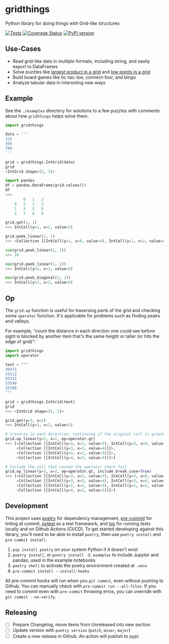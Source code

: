 # gridthings
Python library for doing things with Grid-like structures

[![Tests](https://github.com/kafonek/gridthings/actions/workflows/run-tests.yaml/badge.svg)](https://github.com/kafonek/gridthings/actions/workflows/run-tests.yaml) [![Coverage Status](https://coveralls.io/repos/github/kafonek/gridthings/badge.svg?branch=main)](https://coveralls.io/github/kafonek/gridthings?branch=main) [![PyPI version](https://badge.fury.io/py/gridthings.svg)](https://badge.fury.io/py/gridthings)

## Use-Cases

 - Read grid-like data in multiple formats, including string, and easily export to DataFrames
 - Solve puzzles like [largest product in a grid](https://projecteuler.net/problem=11) and [low points in a grid](https://adventofcode.com/2021/day/9)
 - Build board games like tic-tac-toe, connect-four, and bingo
 - Analyze tabular data in interesting new ways

## Example

See the `./examples` directory for solutions to a few puzzles with comments about how `gridthings` helps solve them.

```python
import gridthings

data = '''
123
456
789
'''

grid = gridthings.IntGrid(data)
grid
<IntGrid shape=(3, 3)>

import pandas
df = pandas.DataFrame(grid.values())
df
>>>
        0	1	2
    0	1	2	3
    1	4	5	6
    2	7	8	9

grid.get(1, 1)
>>> IntCell(y=1, x=1, value=5)

grid.peek_linear(1, 1)
>>> <Collection [[IntCell(y=1, x=0, value=4), IntCell(y=1, x=2, value=6), IntCell(y=0, x=1, value=2), IntCell(y=2, x=1, value=8)]]>

sum(grid.peek_linear(1, 1))
>>> 20

max(grid.peek_linear(1, 1))
>>> IntCell(y=2, x=1, value=8)

max(grid.peek_diagonal(1, 1))
>>> IntCell(y=2, x=2, value=9)
```

## Op

The `grid.op` function is useful for traversing parts of the grid and checking some `operator` function. It's applicable for problems such as finding peaks and valleys.

For example, "count the distance in each direction one could see before sight is blocked by another item that's the same height or taller (or hits the edge of grid)":

```python
import gridthings
import operator

text = """
30373
25512
65332
33549
35390
"""

grid = gridthings.IntGrid(text)
grid
>>> <IntGrid shape=(5, 5)>

grid.get(y=3, x=2)
>>> IntCell(y=3, x=2, value=5)

# traverse in each direction, continuing if the original cell is greater value than the next cell
grid.op_linear(y=3, x=2, op=operator.gt)
>>> [<Collection [[IntCell(y=3, x=1, value=3), IntCell(y=3, x=0, value=3)]]>,
     <Collection [[IntCell(y=3, x=3, value=4)]]>,
     <Collection [[IntCell(y=2, x=2, value=3)]]>,
     <Collection [[IntCell(y=4, x=2, value=3)]]>]

# Include the cell that caused the operator check fail
grid.op_linear(y=3, x=2, op=operator.gt, include_break_case=True)
>>> [<Collection [[IntCell(y=3, x=1, value=3), IntCell(y=3, x=0, value=3)]]>,
     <Collection [[IntCell(y=3, x=3, value=4), IntCell(y=3, x=4, value=9)]]>,
     <Collection [[IntCell(y=2, x=2, value=3), IntCell(y=1, x=2, value=5)]]>,
     <Collection [[IntCell(y=4, x=2, value=3)]]>]
```


## Development

This project uses [poetry](https://python-poetry.org/) for dependency management, [pre-commit](https://pre-commit.com/) for linting at commit, [pytest](https://docs.pytest.org/) as a test framework, and [tox](https://github.com/tox-dev/tox) for running tests locally and on Github Actions (CI/CD).  To get started developing against this library, you'll need to be able to install `poetry`, then use `poetry install` and `pre-commit install`.

1. `pip install poetry` on your system Python if it doesn't exist
2. `poetry install`, or `poetry install -E examples` to include Jupyter and pandas, used in the example notebooks
3. `poetry shell` to activate the poetry environment created at `.venv`
4. `pre-commit install --install-hooks`

All pre-commit hooks will run when you `git commit`, even without pushing to Github.  You can manually check with `pre-commit run --all-files`.  If you need to commit even with `pre-commit` throwing erros, you can override with `git commit --no-verify`.

## Releasing

- [ ] Prepare Changelog, move items from Unreleased into new section
- [ ] Update version with `poetry version` (`patch`, `minor`, `major`)
- [ ] Create a new release in Github.  An action will publish to pypi.

